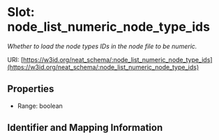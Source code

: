 # Slot: node_list_numeric_node_type_ids
_Whether to load the node types IDs in the node file to be numeric._


URI: [https://w3id.org/neat_schema/:node_list_numeric_node_type_ids](https://w3id.org/neat_schema/:node_list_numeric_node_type_ids)



<!-- no inheritance hierarchy -->


## Properties

 * Range: boolean



## Identifier and Mapping Information





